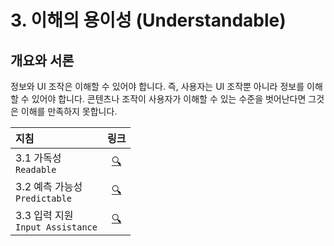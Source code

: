 # 3. 이해의 용이성 (Understandable)

## 개요와 서론

정보와 UI 조작은 이해할 수 있어야 합니다. 즉, 사용자는 UI 조작뿐 아니라 정보를 이해할 수 있어야 합니다. 콘텐츠나 조작이 사용자가 이해할 수 있는 수준을 벗어난다면 그것은 이해를 만족하지 못합니다.

| 지침                                  | 링크 |
| :------------------------------------ | :--: |
| 3.1 가독성 <br /> `Readable`          |  [:mag:](./01-readable/README.md)  |
| 3.2 예측 가능성 <br> `Predictable`    |  [:mag:](./02-predictable/README.md)  |
| 3.3 입력 지원 <br> `Input Assistance` |  [:mag:](./03-input-assistance/README.md)  |